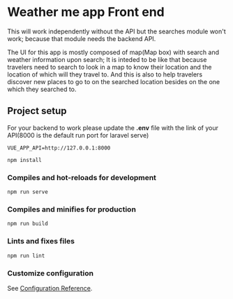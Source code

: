 # Weather me app Front end

This will work independently without the API but the searches module won't work; because that module needs the backend API.

The UI for this app is mostly composed of map(Map box) with search and weather information upon search; It is inteded to be like that because travelers need to search to look in a map to know their location and the location of which will they travel to. And this is also to help travelers discover new places to go to on the searched location besides on the one which they searched to.

## Project setup

For your backend to work please update the **.env** file with the link of your API(8000 is the default run port for laravel serve)
```
VUE_APP_API=http://127.0.0.1:8000
```

```
npm install
```

### Compiles and hot-reloads for development
```
npm run serve
```

### Compiles and minifies for production
```
npm run build
```

### Lints and fixes files
```
npm run lint
```

### Customize configuration
See [Configuration Reference](https://cli.vuejs.org/config/).
